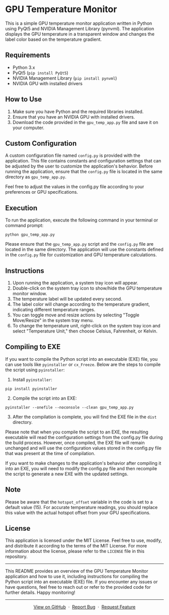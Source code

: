 # GPU Temperature Monitor

This is a simple GPU temperature monitor application written in Python using PyQt5 and NVIDIA Management Library (pynvml). The application displays the GPU temperature in a transparent window and changes the label color based on the temperature gradient.

## Requirements

- Python 3.x
- PyQt5 (`pip install PyQt5`)
- NVIDIA Management Library (`pip install pynvml`)
- NVIDIA GPU with installed drivers

## How to Use

1. Make sure you have Python and the required libraries installed.
2. Ensure that you have an NVIDIA GPU with installed drivers.
3. Download the code provided in the `gpu_temp_app.py` file and save it on your computer.

## Custom Configuration

A custom configuration file named `config.py` is provided with the application. This file contains constants and configuration settings that can be adjusted by the user to customize the application's behavior. Before running the application, ensure that the `config.py` file is located in the same directory as `gpu_temp_app.py`.

Feel free to adjust the values in the config.py file according to your preferences or GPU specifications.

## Execution

To run the application, execute the following command in your terminal or command prompt:

```python gpu_temp_app.py```

Please ensure that the `gpu_temp_app.py` script and the `config.py` file are located in the same directory. The application will use the constants defined in the `config.py` file for customization and GPU temperature calculations.

## Instructions

1. Upon running the application, a system tray icon will appear.
2. Double-click on the system tray icon to show/hide the GPU temperature monitor window.
3. The temperature label will be updated every second.
4. The label color will change according to the temperature gradient, indicating different temperature ranges.
5. You can toggle move and resize actions by selecting "Toggle Move/Resize" in the system tray menu.
6. To change the temperature unit, right-click on the system tray icon and select "Temperature Unit," then choose Celsius, Fahrenheit, or Kelvin.

## Compiling to EXE

If you want to compile the Python script into an executable (EXE) file, you can use tools like `pyinstaller` or `cx_Freeze`. Below are the steps to compile the script using `pyinstaller`:

1. Install `pyinstaller`:

```pip install pyinstaller```

2. Compile the script into an EXE:

```pyinstaller --onefile --noconsole --clean gpu_temp_app.py```

3. After the compilation is complete, you will find the EXE file in the `dist` directory.

Please note that when you compile the script to an EXE, the resulting executable will read the configuration settings from the config.py file during the build process. However, once compiled, the EXE file will remain unchanged and will use the configuration values stored in the config.py file that was present at the time of compilation.

If you want to make changes to the application's behavior after compiling it into an EXE, you will need to modify the config.py file and then recompile the script to generate a new EXE with the updated settings.

## Note

Please be aware that the `hotspot_offset` variable in the code is set to a default value (15). For accurate temperature readings, you should replace this value with the actual hotspot offset from your GPU specifications.

## License

This application is licensed under the MIT License. Feel free to use, modify, and distribute it according to the terms of the MIT License. For more information about the license, please refer to the `LICENSE` file in this repository.

---

This README provides an overview of the GPU Temperature Monitor application and how to use it, including instructions for compiling the Python script into an executable (EXE) file. If you encounter any issues or have questions, feel free to reach out or refer to the provided code for further details. Happy monitoring!

---

<p align="center">
    <a href="https://github.com/SwootsUA/GPU-Temperature-Monitor">View on GitHub</a>
    &nbsp;·&nbsp;
    <a href="https://github.com/SwootsUA/GPU-Temperature-Monitor/issues">Report Bug</a>
    &nbsp;·&nbsp;
    <a href="https://github.com/SwootsUA/GPU-Temperature-Monitor/pulls">Request Feature</a>
</p>
